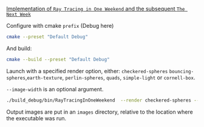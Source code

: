 [Implementation of `Ray Tracing in One Weekend` and the subsequent `The Next Week`](https://raytracing.github.io/books/RayTracingInOneWeekend.html)

Configure with cmake `prefix` (Debug here)

```bash
cmake --preset "Default Debug"
```

And build:

```bash
cmake --build --preset "Default Debug"
```

Launch with a specified render option, either: `checkered-spheres` `bouncing-spheres`,`earth-texture`, `perlin-spheres`, `quads`, `simple-light` or `cornell-box`.

`--image-width` is an optional argument.

```bash
./build_debug/bin/RayTracingInOneWeekend  --render checkered-spheres --image-width 1200
```

Output images are put in an `images` directory, relative to the location where the executable was run.
